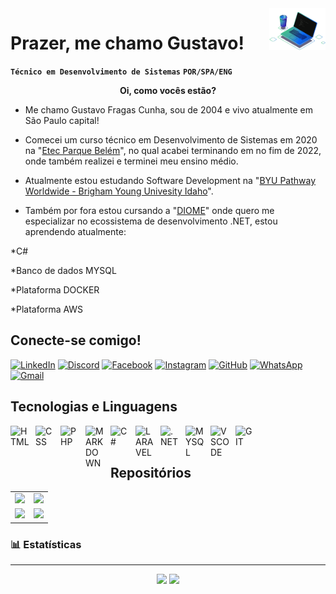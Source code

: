 <img src="https://raw.githubusercontent.com/090Raphael/imagens/86227742a4942ef2d095bfb6e68ad9767f208ef9/imagens/ilustra%C3%A7%C3%A3o%20de%20computador%202.png" alt="ilustração de um computador" min-width="400px" max-width="400" width="90px" align="right">

# Prazer, me chamo Gustavo!
**`Técnico em Desenvolvimento de Sistemas`**
**`POR/SPA/ENG`**
<p align="center"> <strong>Oi, como vocês estão?</strong><p>

- Me chamo Gustavo Fragas Cunha, sou de 2004 e vivo atualmente em São Paulo capital! 

- Comecei um curso técnico em Desenvolvimento de Sistemas em 2020 na "[Etec Parque Belém](https://etecparquebelem.cps.sp.gov.br)", no qual acabei terminando em no fim de 2022, onde também realizei e terminei meu ensino médio. 

- Atualmente estou estudando Software Development na "[BYU Pathway Worldwide - Brigham Young Univesity Idaho](https://www.byupathway.edu)".

- Também por fora estou cursando a "[DIOME](https://www.dio.me)" onde quero me especializar no ecossistema de desenvolvimento .NET, estou aprendendo atualmente:

*C#

*Banco de dados MYSQL

*Plataforma DOCKER

*Plataforma AWS







 

## Conecte-se comigo!
[![LinkedIn](https://img.shields.io/badge/LinkedIn-0077B5?style=for-the-badge&logo=linkedin&logoColor=white)](https://www.linkedin.com/in/gustavofragascunha/)
[![Discord](https://img.shields.io/badge/Discord-7289DA?style=for-the-badge&logo=discord&logoColor=white)](https://discord.com/channels/@Gustavinho/)
[![Facebook](https://img.shields.io/badge/Facebook-1877F2?style=for-the-badge&logo=facebook&logoColor=white)](https://www.facebook.com/gustavofragas.cunha/)
[![Instagram](https://img.shields.io/badge/-Instagram-%23E4405F?style=for-the-badge&logo=instagram&logoColor=white)](https://www.instagram.com/fragas_gustavo/)
[![GitHub](https://img.shields.io/badge/GitHub-100000?style=for-the-badge&logo=github&logoColor=white)](https://github.com/GustavoFragas)
[![WhatsApp](https://img.shields.io/badge/WhatsApp-25D366?style=for-the-badge&logo=whatsapp&logoColor=white)](https://wa.me/55+11+980192710)
[![Gmail](https://img.shields.io/badge/Gmail-333333?style=for-the-badge&logo=gmail&logoColor=red)](mailto:gustavofragascunha@gmail.com)
  

  ## Tecnologias e Linguagens
  
<img 
    align="left"
    alt="HTML"
    title="HTML"
    width="30px"
    style="padding-right: 10px;"
src="https://cdn.jsdelivr.net/gh/devicons/devicon@latest/icons/html5/html5-original.svg" />
<img 
    align="left"
    alt="CSS"
    title="CSS"
    width="30px"
    style="padding-right: 10px;"
src="https://cdn.jsdelivr.net/gh/devicons/devicon@latest/icons/css3/css3-original.svg" />
<img 
    align="left"
    alt="PHP"
    title="PHP"
    width="30px"
    style="padding-right: 10px;"
src="https://cdn.jsdelivr.net/gh/devicons/devicon@latest/icons/php/php-original.svg" />
<img 
    align="left"
    alt="MARKDOWN"
    title="MARKDOWN"
    width="30px"
    style="padding-right: 10px;"
src="https://cdn.jsdelivr.net/gh/devicons/devicon@latest/icons/markdown/markdown-original.svg" />
<img 
    align="left"
    alt="C#"
    title="C#"
    width="30px"
    style="padding-right: 10px;"
src="https://cdn.jsdelivr.net/gh/devicons/devicon@latest/icons/csharp/csharp-original.svg" />
<img 
    align="left"
    alt="LARAVEL"
    title="LARAVEL"
    width="30px"
    style="padding-right: 10px;"
src="https://cdn.jsdelivr.net/gh/devicons/devicon@latest/icons/laravel/laravel-original.svg" />
<img 
    align="left"
    alt=".NET"
    title=".NET"
    width="30px"
    style="padding-right: 10px;"
src="https://cdn.jsdelivr.net/gh/devicons/devicon@latest/icons/dotnetcore/dotnetcore-original.svg" />
<img 
    align="left"
    alt="MYSQL"
    title="MYSQL"
    width="30px"
    style="padding-right: 10px;"
src="https://cdn.jsdelivr.net/gh/devicons/devicon@latest/icons/mysql/mysql-original-wordmark.svg" />
<img 
    align="left"
    alt="VSCODE"
    title="VSCODE"
    width="30px"
    style="padding-right: 10px;"
src="https://cdn.jsdelivr.net/gh/devicons/devicon@latest/icons/vscode/vscode-original.svg" />
<img 
    align="left"
    alt="GIT"
    title="GIT"
    width="30px"
    style="padding-right: 10px;"
src="https://cdn.jsdelivr.net/gh/devicons/devicon@latest/icons/git/git-original.svg" />

<br>
<br>





## Repositórios

<table>
  <tr>
    <td>
      <a href="https://github.com/GustavoFragas/wdd130">
        <img src="https://github-readme-stats.vercel.app/api/pin/?username=GustavoFragas&repo=wdd130&bg_color=000&border_color=30A3DC&show_icons=true&icon_color=30A3DC&title_color=E94D5F&text_color=FFF" />
      </a>
    </td>
    <td>
      <a href="https://github.com/GustavoFragas/dio-lab-open-source">
        <img src="https://github-readme-stats.vercel.app/api/pin/?username=GustavoFragas&repo=dio-lab-open-source&bg_color=000&border_color=30A3DC&show_icons=true&icon_color=30A3DC&title_color=E94D5F&text_color=FFF" />
      </a>
    </td>
   </tr>
 <tr>
    <td>
      <a href="https://github.com/GustavoFragas/basicoDoCsharp">
        <img src="https://github-readme-stats.vercel.app/api/pin/?username=GustavoFragas&repo=basicoDoCsharp&bg_color=000&border_color=30A3DC&show_icons=true&icon_color=30A3DC&title_color=E94D5F&text_color=FFF" />
      </a>
    </td>

<td>
      <a href="https://github.com/GustavoFragas/Sistema-para-Estacionamento">
        <img src="https://github-readme-stats.vercel.app/api/pin/?username=GustavoFragas&repo=Sistema-para-Estacionamento&bg_color=000&border_color=30A3DC&show_icons=true&icon_color=30A3DC&title_color=E94D5F&text_color=FFF" />
      </a>
    </td>
   
  </tr>
</table>


<h3>📊 Estatísticas</h3>

---

<p align="center">
  <img src="https://github-readme-stats.vercel.app/api?username=GustavoFragas&show_icons=true&theme=tokyonight&include_all_commits=true&locale=pt-br" width="48%">
  <img src="https://github-readme-stats.vercel.app/api/top-langs/?username=GustavoFragas&theme=tokyonight&layout=compact&custom_title=Tecnologias&langs_count=9" width="48%">
</p>




